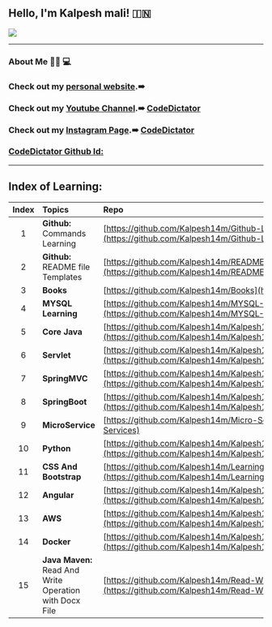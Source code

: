## Hello, I'm Kalpesh mali! :india: 
![](https://user-images.githubusercontent.com/25608527/98769639-5f2b2980-2406-11eb-99ae-16b45a8fcec8.png)


---

### About Me :man_technologist: :computer:

### Check out my [personal website](http://kalpesh-portfolio.s3-website.ap-south-1.amazonaws.com/).➠

### Check out my [Youtube Channel](https://www.youtube.com/channel/UCWnMX1pam6Vncf5hnrbKPzw).➠ [CodeDictator](https://www.youtube.com/channel/UCWnMX1pam6Vncf5hnrbKPzw)

### Check out my [Instagram Page](https://www.instagram.com/codedictator/).➠ [CodeDictator](https://www.instagram.com/codedictator/)

### [CodeDictator Github Id:](https://github.com/CodeDictators)

---

## Index of Learning:

| Index | Topics | Repo |
| :-------------: | :------------- |:-------------| 
| 1 | **Github:** Commands Learning | [https://github.com/Kalpesh14m/Github-Learning](https://github.com/Kalpesh14m/Github-Learning) |
| 2 | **Github:** README file Templates | [https://github.com/Kalpesh14m/README-Templates](https://github.com/Kalpesh14m/README-Templates) |
| 3 | **Books** | [https://github.com/Kalpesh14m/Books](https://github.com/Kalpesh14m/Books) |
| 4 | **MYSQL Learning** | [https://github.com/Kalpesh14m/MYSQL-Learning](https://github.com/Kalpesh14m/MYSQL-Learning) |
| 5 | **Core Java** | [https://github.com/Kalpesh14m/Kalpesh14m/blob/main/Core%20java/CORE_JAVA.md](https://github.com/Kalpesh14m/Kalpesh14m/blob/main/Core%20java/CORE_JAVA.md) |
| 6 | **Servlet** | [https://github.com/Kalpesh14m/Kalpesh14m/blob/main/Servlet/Servlet.md](https://github.com/Kalpesh14m/Kalpesh14m/blob/main/Servlet/Servlet.md) |
| 7 | **SpringMVC** | [https://github.com/Kalpesh14m/Kalpesh14m/blob/main/Spring%20MVC/Spring_MVC.md](https://github.com/Kalpesh14m/Kalpesh14m/blob/main/Spring%20MVC/Spring_MVC.md) |
| 8 | **SpringBoot** | [https://github.com/Kalpesh14m/Kalpesh14m/blob/main/Spirng%20Boot/Spring_Boot.md](https://github.com/Kalpesh14m/Kalpesh14m/blob/main/Spirng%20Boot/Spring_Boot.md) |
| 9 | **MicroService** | [https://github.com/Kalpesh14m/Micro-Services](https://github.com/Kalpesh14m/Micro-Services) |
| 10 | **Python** | [https://github.com/Kalpesh14m/Kalpesh14m/blob/main/Python/Python.md](https://github.com/Kalpesh14m/Kalpesh14m/blob/main/Python/Python.md) |
| 11 | **CSS And Bootstrap** | [https://github.com/Kalpesh14m/Learning-With-CSS-And-Bootstrap4](https://github.com/Kalpesh14m/Learning-With-CSS-And-Bootstrap4) |
| 12 | **Angular** | [https://github.com/Kalpesh14m/Kalpesh14m/blob/main/Angular/Angular.md](https://github.com/Kalpesh14m/Kalpesh14m/blob/main/Angular/Angular.md) |
| 13 | **AWS** | [https://github.com/Kalpesh14m/Kalpesh14m/blob/main/AWS/AWS.md](https://github.com/Kalpesh14m/Kalpesh14m/blob/main/AWS/AWS.md) |
| 14 | **Docker** | [https://github.com/Kalpesh14m/Kalpesh14m/blob/main/Docker/Docker.md](https://github.com/Kalpesh14m/Kalpesh14m/blob/main/Docker/Docker.md) |
| 15 | **Java Maven:** Read And Write Operation with Docx File | [https://github.com/Kalpesh14m/Read-Write-Docx-File-Maven](https://github.com/Kalpesh14m/Read-Write-Docx-File-Maven) |
